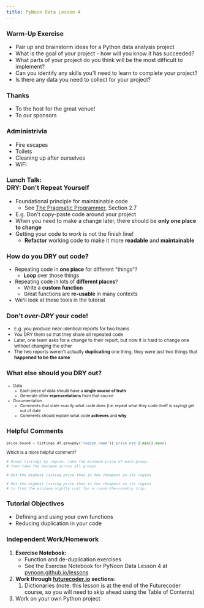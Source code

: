 ```yaml
---
title: PyNoon Data Lesson 4
---
```


### Warm-Up Exercise

* Pair up and brainstorm ideas for a Python data analysis project
* What is the goal of your project - how will you know it has succeeded?
* What parts of your project do you think will be the most difficult to implement?
* Can you identify any skills you’ll need to learn to complete your project?
* Is there any data you need to collect for your project?


### Thanks

* To the host for the great venue!
* To our sponsors

### Administrivia

* Fire escapes
* Toilets
* Cleaning up after ourselves
* WiFi


### Lunch Talk:<br>DRY: Don't Repeat Yourself

* Foundational principle for maintainable code
  * See [The Pragmatic Programmer](https://pragprog.com/titles/tpp20/the-pragmatic-programmer-20th-anniversary-edition/), Section 2.7
* E.g. Don't copy-paste code around your project
* When you need to make a change later, there should be **only one
  place to change**
* Getting your code to *work* is not the finish line!
  * **Refactor** working code to make it more **readable** and
    **maintainable**

### How do you DRY out code?

<div style="font-size: 0.95em;">

* Repeating code in **one place** for different "things"?
  * **Loop** over those things
* Repeating code in lots of **different places**?
  * Write a **custom function**
  * Great functions are **re-usable** in many contexts
* We'll look at these tools in the tutorial

</div>

### Don't *over-DRY* your code!

<div style="font-size: 0.85em;">

* E.g. you produce near-identical reports for two teams
* You DRY them so that they share all repeated code
* Later, one team asks for a change to their report, but now it
  is hard to change one without changing the other
* The two reports weren't actually **duplicating** one thing, they were
  just two things that **happened to be the same**

</div>

### What else should you DRY out?

<div style="font-size: 0.75em;">

* Data
  * Each piece of data should have a **single source of truth**
  * Generate other **representations** from that source
* Documentation
  * Comments that state exactly what code does (i.e. repeat what they
    code itself is saying) get out of date
  * Comments should explain what code **achieves** and **why**

</div>

### Helpful Comments

<div style="font-size: 0.8em;">

```python
price_bound = listings_df.groupby('region_name')['price_nzd'].min().max()
```

Which is a more helpful comment?

```python
# Group listings by region, take the minimum price of each group,
# then take the maximum across all groups
```

```python
# Get the highest listing price that is the cheapest in its region
```

```python
# Get the highest listing price that is the cheapest in its region
# to find the minimum nightly cost for a round-the-country trip.
```

</div>

### Tutorial Objectives

* Defining and using your own functions
* Reducing duplication in your code


### Independent Work/Homework

1. **Exercise Notebook:**
   * Function and de-duplication exercises
   * See the Exercise Notebook for PyNoon Data Lesson 4 at
     [pynoon.github.io/lessons](https://pynoon.github.io/lessons)
2. **Work through [futurecoder.io](https://futurecoder.io) sections**:
   1. Dictionaries (note: this lesson is at the end of the Futurecoder
      course, so you will need to skip ahead using the Table of
      Contents)
3. Work on your own Python project
